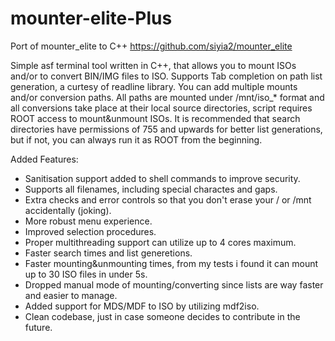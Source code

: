 # mounter-elite-Plus
Port of mounter_elite to C++ 
https://github.com/siyia2/mounter_elite

Simple asf terminal tool written in C++, that allows you to mount ISOs and/or to convert BIN/IMG files to ISO. Supports Tab completion on path list generation, a curtesy of readline library. 
You can add multiple mounts and/or conversion paths. All paths are mounted under /mnt/iso_* format and all conversions take place at their local source directories, script requires ROOT access to mount&unmount ISOs. 
It is recommended that search directories have permissions of 755 and upwards for better list generations, but if not, you can always run it as ROOT from the beginning.

Added Features:
* Sanitisation support added to shell commands to improve security.
* Supports all filenames, including special charactes and gaps.
* Extra checks and error controls so that you don't erase your / or /mnt accidentally (joking).
* More robust menu experience.
* Improved selection procedures.
* Proper multithreading support can utilize up to 4 cores maximum.
* Faster search times and list generetions.
* Faster mounting&unmounting times, from my tests i found it can mount up to 30 ISO files in under 5s.
* Dropped manual mode of mounting/converting since lists are way faster and easier to manage.
* Added support for MDS/MDF to ISO by utilizing mdf2iso.
* Clean codebase, just in case someone decides to contribute in the future.


